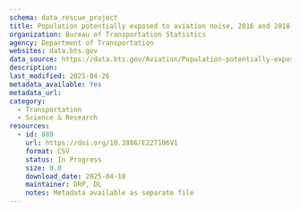 ```yaml
---
schema: data_rescue_project 
title: Population potentially exposed to aviation noise, 2016 and 2018
organization: Bureau of Transportation Statistics
agency: Department of Transportation
websites: data.bts.gov
data_source: https://data.bts.gov/Aviation/Population-potentially-exposed-to-aviation-noise-2/iqwy-f8z4/about_data
description: 
last_modified: 2025-04-26
metadata_available: Yes
metadata_url: 
category:
  - Transportation 
  - Science & Research 
resources:
  - id: 889
    url: https://doi.org/10.3886/E227106V1
    format: CSV
    status: In Progress
    size: 0.0
    download_date: 2025-04-18
    maintainer: DRP, DL
    notes: Metadata available as separate file
---
```

